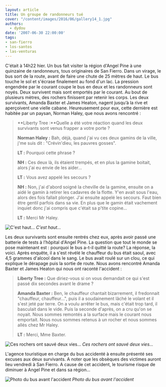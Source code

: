 ```yaml
---
layout: article
title: Un groupe de randonneurs tué
cover: "/content/images/2016/06/gallery14_1.jpg"
authors:
  - dydou
date: '2007-06-30 22:00:00'
tags:
- san-fierro
- los-santos
- las-venturas
---
```


C'était à 14h22 hier. Un bus fait visiter la région d'Angel Pine à une quinzaine de randonneurs, tous originaires de San Fierro. Dans un virage, le bus sort de la route, avant de faire une chute de 25 mètres de haut. Le bus touche le sol et s'écrase finalement au fond d'un lac. La pression engendrée par le courant coupe le bus en deux et les randonneurs sont noyés. Deux survivent mais sont emportés par le courant. Au bout de plusieurs mètres, des rochers finissent par retenir les corps. Les deux survivants, Amanda Baxter et James Heaton, nagent jusqu’à la rive et aperçoivent une vielle cabane. Heureusement pour eux, cette dernière est habitée par un paysan, Norman Haley, que nous avons rencontré :

> \*\*Liberty Tree :\*\*Quelle a été votre réaction quand les deux survivants sont venus frapper a votre porte ?
> 
> **Norman Haley :** Bah, déjà, quand j'ai vu ces deux gamins de la ville, j'me suis dit : "Crévin'dieu, les pauvres gosses".
> 
> **LT :** Pourquoi cette phrase ?
> 
> **NH :** Ces deux là, ils étaient trempés, et en plus la gamine boitait, alors j'ai eu envie de les aider...
> 
> **LT :** Vous avez appelé les secours ?
> 
> **NH :** Non, j'ai d'abord soigné la cheville de la gamine, ensuite on a aidé le gamin à retirer les cadavres de la flotte. Y'en avait sous l'eau, alors des fois fallait plonger. J'ai ensuite appelé les secours. Faut bien être gentil parfois dans sa vie. En plus que le gamin était vachement inquiet donc j'ai compris que c'était sa p'tite copine...
> 
> **LT :** Merci Mr Haley.

![C'est haut...](/content/images/2005/01/gallery13.jpg)
_C'est haut..._

Les deux survivants sont ensuite rentrés chez eux, après avoir passé une batterie de tests à l’hôpital d'Angel Pine. La question que tout le monde se pose maintenant est : pourquoi le bus a-t-il quitté la route? La réponse, la voici. Après enquête, il a s'est révélé le chauffeur du bus était saoul, avec 4,5 grammes d'alcool dans le sang. Le bus avait roulé sur un clou, ce qui explique le dérapage puis la sortie de route. Nous avons rencontré Amanda Baxter et James Heaton qui nous ont raconté l'accident :

> **Liberty Tree :** Que diriez-vous si on vous demandait ce qui s'est passé dix secondes avant le drame ?
> 
> **Amanda Baxter :** Ben, le chauffeur chantait bizarrement, il fredonnait "chauffeur, chauffeur...", puis il a soudainement lâché le volant et il s'est jeté par terre. On a voulu arrêter le bus, mais c'était trop tard, il basculait dans le vide. Puis la seconde d'après, on a cru qu'on se noyait. Nous sommes remontés a la surface mais le courant nous emportait. Nous nous sommes retenus à un rocher et nous sommes allés chez Mr Haley.
> 
> **LT :** Merci, Mme Baxter.

![Ces rochers ont sauvé deux vies...](/content/images/2005/01/gallery9_3.jpg)
_Ces rochers ont sauvé deux vies..._

L'agence touristique en charge du bus accidenté à ensuite présenté ses excuses aux deux survivants. A noter que les obsèques des victimes auront lieu vendredi à San Fierro. A cause de cet accident, le tourisme risque de diminuer à Angel Pine et dans sa région...

![Photo du bus avant l'accident](/content/images/2005/01/gallery14_0.jpg)
_Photo du bus avant l'accident_